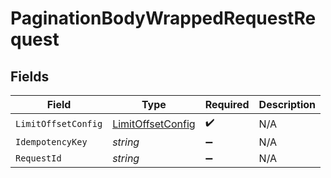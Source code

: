 # PaginationBodyWrappedRequestRequest


## Fields

| Field                                                         | Type                                                          | Required                                                      | Description                                                   |
| ------------------------------------------------------------- | ------------------------------------------------------------- | ------------------------------------------------------------- | ------------------------------------------------------------- |
| `LimitOffsetConfig`                                           | [LimitOffsetConfig](../../Models/Shared/LimitOffsetConfig.md) | :heavy_check_mark:                                            | N/A                                                           |
| `IdempotencyKey`                                              | *string*                                                      | :heavy_minus_sign:                                            | N/A                                                           |
| `RequestId`                                                   | *string*                                                      | :heavy_minus_sign:                                            | N/A                                                           |